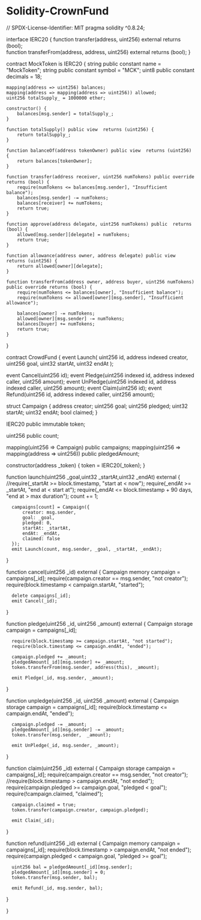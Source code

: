 # Solidity-CrownFund
// SPDX-License-Identifier: MIT
pragma solidity ^0.8.24;

interface IERC20 {
    function transfer(address, uint256) external returns (bool);   
    function transferFrom(address, address, uint256) external returns (bool);
}

contract MockToken is IERC20 {
    string public constant name = "MockToken";
    string public constant symbol = "MCK";
    uint8 public constant decimals = 18;

    mapping(address => uint256) balances;
    mapping(address => mapping(address => uint256)) allowed;
    uint256 totalSupply_ = 1000000 ether;

    constructor() {
        balances[msg.sender] = totalSupply_;
    }

    function totalSupply() public view  returns (uint256) {
        return totalSupply_;
    }

    function balanceOf(address tokenOwner) public view  returns (uint256) {
        return balances[tokenOwner];
    }

    function transfer(address receiver, uint256 numTokens) public override returns (bool) {
        require(numTokens <= balances[msg.sender], "Insufficient balance");
        balances[msg.sender] -= numTokens;
        balances[receiver] += numTokens;
        return true;
    }

    function approve(address delegate, uint256 numTokens) public  returns (bool) {
        allowed[msg.sender][delegate] = numTokens;
        return true;
    }

    function allowance(address owner, address delegate) public view returns (uint256) {
        return allowed[owner][delegate];
    }

    function transferFrom(address owner, address buyer, uint256 numTokens) public override returns (bool) {
        require(numTokens <= balances[owner], "Insufficient balance");
        require(numTokens <= allowed[owner][msg.sender], "Insufficient allowance");

        balances[owner] -= numTokens;
        allowed[owner][msg.sender] -= numTokens;
        balances[buyer] += numTokens;
        return true;
    }
}

contract CrowdFund {
   event Launch(
     uint256 id,
     address indexed creator,
     uint256 goal,
     uint32 startAt,
     uint32 endAt
   );
   
   event Cancel(uint256 id);
   event Pledge(uint256 indexed id, address indexed caller, uint256 amount);
   event UnPledge(uint256 indexed id, address indexed caller, uint256 amount);
   event Claim(uint256 id);
   event Refund(uint256 id, address indexed caller, uint256 amount);

    
   struct Campaign {
     address creator;
     uint256 goal;
     uint256 pledged;
     uint32 startAt;
     uint32 endAt;
     bool claimed;
   }

   IERC20 public immutable token;
   
   uint256 public count;

   mapping(uint256 => Campaign) public campaigns;
   mapping(uint256 => mapping(address => uint256)) public pledgedAmount;
    
   constructor(address _token) {
       token = IERC20(_token); 
   }
   
   function launch(uint256 _goal,uint32 _startAt,uint32 _endAt) external {
      //require(_startAt >= block.timestamp, "start at < now");
      require(_endAt >= _startAt, "end at < start at");
      require(_endAt <= block.timestamp + 90 days, "end at > max duration");
      count += 1;

      campaigns[count] = Campaign({
          creator: msg.sender,
          goal: _goal,
          pledged: 0,
          startAt: _startAt,
          endAt: _endAt,
          claimed: false
      });
      emit Launch(count, msg.sender, _goal, _startAt, _endAt);
   }
   
   function cancel(uint256 _id) external {
      Campaign memory campaign = campaigns[_id];
      require(campaign.creator == msg.sender, "not creator");
      require(block.timestamp < campaign.startAt, "started");
      
      delete campaigns[_id];
      emit Cancel(_id);
   }
   
   function pledge(uint256 _id, uint256 _amount) external {
      Campaign storage campaign = campaigns[_id];
      
      require(block.timestamp >= campaign.startAt, "not started");
      require(block.timestamp <= campaign.endAt, "ended");
      
      campaign.pledged += _amount;
      pledgedAmount[_id][msg.sender] += _amount;
      token.transferFrom(msg.sender, address(this), _amount);  

      emit Pledge(_id, msg.sender, _amount); 
   }
   

   function unpledge(uint256 _id, uint256 _amount) external {
      Campaign storage campaign = campaigns[_id];
      require(block.timestamp <= campaign.endAt, "ended");

      campaign.pledged -= _amount;
      pledgedAmount[_id][msg.sender] -= _amount;
      token.transfer(msg.sender,  _amount);
      
      emit UnPledge(_id, msg.sender, _amount);  
   }
   

   function claim(uint256 _id) external {
      Campaign storage campaign = campaigns[_id];
      require(campaign.creator == msg.sender, "not creator");
      //require(block.timestamp >  campaign.endAt, "not ended");
      require(campaign.pledged >= campaign.goal, "pledged < goal");
      require(!campaign.claimed, "claimed");

      campaign.claimed = true;
      token.transfer(campaign.creator, campaign.pledged);

      emit Claim(_id);
   }
   
   function refund(uint256 _id) external {
      Campaign memory campaign = campaigns[_id];
      require(block.timestamp > campaign.endAt, "not ended");
      require(campaign.pledged < campaign.goal, "pledged >= goal");
      
      uint256 bal = pledgedAmount[_id][msg.sender];
      pledgedAmount[_id][msg.sender] = 0;
      token.transfer(msg.sender, bal);

      emit Refund(_id, msg.sender, bal);
   }

}
